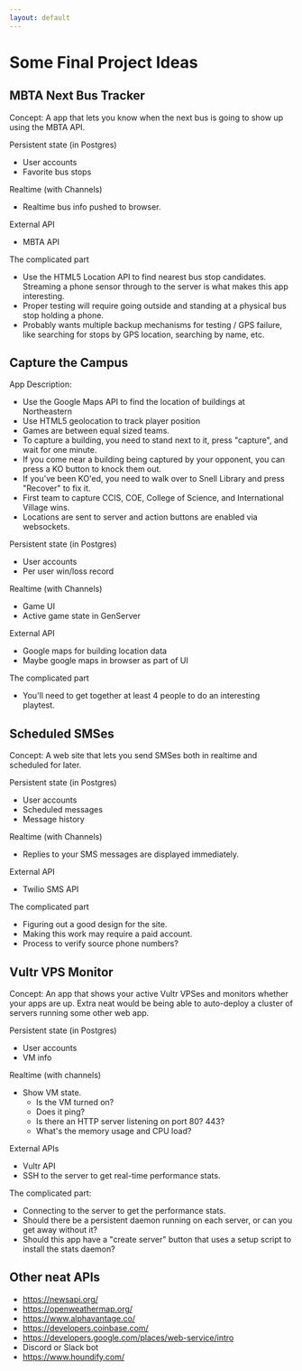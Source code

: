 ```yaml
---
layout: default
---
```


# Some Final Project Ideas

## MBTA Next Bus Tracker

Concept: A app that lets you know when the next bus is going to show up
using the MBTA API.

Persistent state (in Postgres)

 - User accounts
 - Favorite bus stops

Realtime (with Channels)

 - Realtime bus info pushed to browser.

External API

 - MBTA API

The complicated part

 - Use the HTML5 Location API to find nearest bus stop candidates. Streaming a phone
   sensor through to the server is what makes this app interesting.
 - Proper testing will require going outside and standing at a physical bus stop
   holding a phone.
 - Probably wants multiple backup mechanisms for testing / GPS failure,
   like searching for stops by GPS location, searching by name, etc.

## Capture the Campus

App Description:

 - Use the Google Maps API to find the location of buildings at Northeastern
 - Use HTML5 geolocation to track player position
 - Games are between equal sized teams.
 - To capture a building, you need to stand next to it, press "capture", and
   wait for one minute.
 - If you come near a building being captured by your opponent, you can press a
   KO button to knock them out.
 - If you've been KO'ed, you need to walk over to Snell Library and press
   "Recover" to fix it.
 - First team to capture CCIS, COE, College of Science, and International Village wins.
 - Locations are sent to server and action buttons are enabled via websockets.

Persistent state (in Postgres)

 - User accounts
 - Per user win/loss record

Realtime (with Channels)

 - Game UI
 - Active game state in GenServer

External API

 - Google maps for building location data
 - Maybe google maps in browser as part of UI

The complicated part

 - You'll need to get together at least 4 people to do an interesting playtest.

## Scheduled SMSes

Concept: A web site that lets you send SMSes both in realtime and scheduled for
later.

Persistent state (in Postgres)

 - User accounts
 - Scheduled messages
 - Message history

Realtime (with Channels)

 - Replies to your SMS messages are displayed immediately.

External API

 - Twilio SMS API

The complicated part

 - Figuring out a good design for the site.
 - Making this work may require a paid account.
 - Process to verify source phone numbers?

## Vultr VPS Monitor

Concept: An app that shows your active Vultr VPSes and monitors
whether your apps are up. Extra neat would be being able to auto-deploy
a cluster of servers running some other web app.

Persistent state (in Postgres)

 - User accounts
 - VM info

Realtime (with channels)

 - Show VM state.
   - Is the VM turned on?
   - Does it ping?
   - Is there an HTTP server listening on port 80? 443?
   - What's the memory usage and CPU load?

External APIs

 - Vultr API
 - SSH to the server to get real-time performance stats.

The complicated part:

 - Connecting to the server to get the performance stats.
 - Should there be a persistent daemon running on each server, or can
   you get away without it?
 - Should this app have a "create server" button that uses a setup
   script to install the stats daemon?


## Other neat APIs

 * https://newsapi.org/
 * https://openweathermap.org/
 * https://www.alphavantage.co/
 * https://developers.coinbase.com/
 * https://developers.google.com/places/web-service/intro
 * Discord or Slack bot
 * https://www.houndify.com/
 

